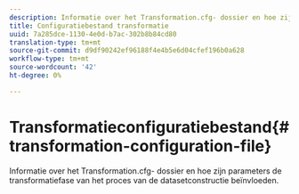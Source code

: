 ```yaml
---
description: Informatie over het Transformation.cfg- dossier en hoe zijn parameters de transformatiefase van het proces van de datasetconstructie beïnvloeden.
title: Configuratiebestand transformatie
uuid: 7a285dce-1130-4e0d-b7ac-302b8b84cd80
translation-type: tm+mt
source-git-commit: d9df90242ef96188f4e4b5e6d04cfef196b0a628
workflow-type: tm+mt
source-wordcount: '42'
ht-degree: 0%

---
```



# Transformatieconfiguratiebestand{#transformation-configuration-file}

Informatie over het Transformation.cfg- dossier en hoe zijn parameters de transformatiefase van het proces van de datasetconstructie beïnvloeden.

